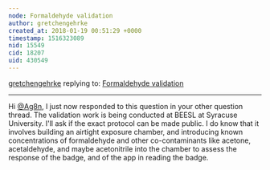 ```yaml
---
node: Formaldehyde validation
author: gretchengehrke
created_at: 2018-01-19 00:51:29 +0000
timestamp: 1516323089
nid: 15549
cid: 18207
uid: 430549
---
```




[gretchengehrke](../profile/gretchengehrke) replying to: [Formaldehyde validation](../notes/Ag8n/01-18-2018/formaldehyde-validation)

----
Hi [@Ag8n](/profile/Ag8n), I just now responded to this question in your other question thread. The validation work is being conducted at BEESL at Syracuse University. I'll ask if the exact protocol can be made public. I do know that it involves building an airtight exposure chamber, and introducing known concentrations of formaldehyde and other co-contaminants like acetone, acetaldehyde, and maybe acetonitrile into the chamber to assess the response of the badge, and of the app in reading the badge. 
